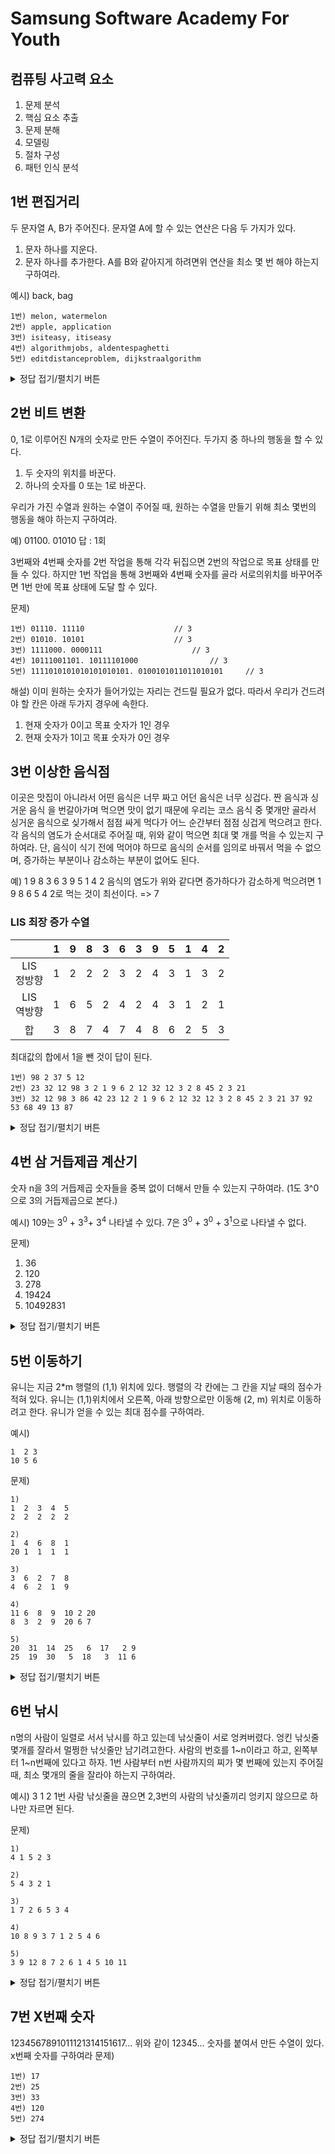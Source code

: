 # Samsung Software Academy For Youth

## 컴퓨팅 사고력 요소 
1. 문제 분석
2. 핵심 요소 추출
3. 문제 분해
4. 모델링
5. 절차 구성
6. 패턴 인식 분석

## 1번 편집거리
두 문자열 A, B가 주어진다. 문자열 A에 할 수 있는 연산은 다음 두 가지가 있다.
1. 문자 하나를 지운다.
2. 문자 하나를 추가한다.
A를 B와 같아지게 하려면위 연산을 최소 몇 번 해야 하는지 구하여라.

예시) back, bag

```
1번) melon, watermelon
2번) apple, application
3번) isiteasy, itiseasy
4번) algorithmjobs, aldentespaghetti
5번) editdistanceproblem, dijkstraalgorithm
```

<details>
<summary>정답 접기/펼치기 버튼</summary>
<div markdown="1">

최대 공통부분 수열 LCS 로 dp 풀이법 중 하나로 접근할 수 있다.

결국 LCS를 찾아서
1. A -> LCS -> B 로갈때
2. A -> LCS : 몇 개를 -
3. LCS -> B : 몇 개를 +
4. 이 두 합을 구하면 답이 된다.

Bottom-up
	
```java
import java.io.BufferedReader;
import java.io.InputStreamReader;
import java.io.IOException;
 
public class Main { 
	public static void main(String args[]) throws IOException {
		BufferedReader br = new BufferedReader(new InputStreamReader(System.in));
		String[] line = br.readLine().split(", ");
		for(int i=0; i<2; i++)
			System.out.println(line[i]);
		
		char[] str1 = line[0].toCharArray();
		char[] str2 = line[1].toCharArray();
		int[][] dp = new int[str1.length + 1][str2.length + 1];
		
		for(int i=1; i<= str1.length; i++) {
			for(int j=1; j<= str2.length; j++) {
				if(str1[i-1] == str2[j - 1]) {
					dp[i][j] = dp[i-1][j-1] + 1;
				}
				else {
					dp[i][j] = Math.max(dp[i-1][j], dp[i][j-1]);
				}
			}
		}
		System.out.println(dp[str1.length][str2.length]);
	}
}

```

				  
</div>
</details>

## 2번 비트 변환
0, 1로 이루어진 N개의 숫자로 만든 수열이 주어진다. 두가지 중 하나의 행동을 할 수 있다.
1. 두 숫자의 위치를 바꾼다.
2. 하나의 숫자를 0 또는 1로 바꾼다.

우리가 가진 수열과 원하는 수열이 주어질 때, 원하는 수열을 만들기 위해 최소 몇번의 행동을 해야 하는지 구하여라.

예) 
01100. 01010
답 : 1회

3번째와 4번째 숫자를 2번 작업을 통해 각각 뒤집으면 2번의 작업으로 목표 상태를 만들 수 있다. 하지만 1번 작업을 통해 3번째와 4번째 숫자를 골라 서로의위치를 바꾸어주면 1번 만에 목표 상태에 도달 할 수 있다.

문제)
```
1번) 01110. 11110					// 3
2번) 01010. 10101					// 3
3번) 1111000. 0000111					// 3
4번) 10111001101. 10111101000				// 3
5번) 1111010101010101010101. 0100101011011010101		// 3
```

해설)
이미 원하는 숫자가 들어가있는 자리는 건드릴 필요가 없다. 따라서 우리가 건드려야 할 칸은 아래 두가지 경우에 속한다.
1. 현재 숫자가 0이고 목표 숫자가 1인 경우
2. 현재 숫자가 1이고 목표 숫자가 0인 경우


## 3번 이상한 음식점
이곳은 맛집이 아니라서 어떤 음식은 너무 짜고 어던 음식은 너무 싱겁다. 짠 음식과 싱거운 음식 을 번갈아가며 먹으면 맛이 없기 때문에 우리는 코스 음식 중 몇개만 골라서 싱거운 음식으로 싲가해서 점점 싸게 먹다가 어느 순간부터 점점 싱겁게 먹으려고 한다. 각 음식의 염도가 순서대로 주어질 때, 위와 같이 먹으면 최대 몇 개를 먹을 수 있는지 구하여라.
단, 음식이 식기 전에 먹어야 하므로 음식의 순서를 임의로 바꿔서 먹을 수 없으며, 증가하는 부분이나 감소하는 부분이 없어도 된다.


예) 1 9 8 3 6 3 9 5 1 4 2
음식의 염도가 위와 같다면 증가하다가 감소하게 먹으려면 1 9 8 6 5 4 2로 먹는 것이 최선이다. => 7



### LIS 최장 증가 수열 

|| 1| 9| 8| 3| 6| 3| 9| 5| 1| 4| 2|
|:---:|---|---|---|---|---|---|---|---|---|---|---|
|LIS<br>정방향|1 |2 |2 |2 |3 |2 |4 |3 |1 |3 |2 |
|LIS<br>역방향|1 |6 |5 |2 |4 |2 |4 |3 |1 |2 |1 |
|합|3 |8 |7 |4 |7 |4 |8 |6 |2 |5 |3 |

최대값의 합에서 1을 뺀 것이 답이 된다.


```
1번) 98 2 37 5 12
2번) 23 32 12 98 3 2 1 9 6 2 12 32 12 3 2 8 45 2 3 21
3번) 32 12 98 3 86 42 23 12 2 1 9 6 2 12 32 12 3 2 8 45 2 3 21 37 92 53 68 49 13 87
```
<details>
<summary>정답 접기/펼치기 버튼</summary>
<div markdown="1">

#### 1번
|| 98| 2| 37| 5| 12| 
|:---:|---|---|---|---|---|
|LIS<br>정방향|1 |1|2 |2 |3 |
|LIS<br>역방향|3|1|2|1|1|
|합|4|2|4|3|4 |


</div>
</details>



## 4번 삼 거듭제곱 계산기

숫자 n을 3의 거듭제곱 숫자들을 중복 없이 더해서 만들 수 있는지 구하여라.
(1도 3^0으로 3의 거듭제곱으로 본다.)

예시)
109는 3<sup>0</sup> + 3<sup>3</sup>+ 3<sup>4</sup> 나타낼 수 있다.
7은 3<sup>0</sup> + 3<sup>0</sup> + 3<sup>1</sup>으로 나타낼 수 없다.


문제)
1. 36
2. 120
3. 278
4. 19424
5. 10492831

<details>
<summary>정답 접기/펼치기 버튼</summary>
<div markdown="1">

```python
def solution(n, q):
    rev_base = ''

    while n > 0:
        n, mod = divmod(n, q)
        rev_base += str(mod)

    return rev_base[::-1] 
    # 역순인 진수를 뒤집어 줘야 원래 변환 하고자하는 base가 출력


print(solution(36, 3))			// 1100	
print(solution(120, 3))			// 11110 		
print(solution(278, 3))			// 101022
print(solution(19424, 3))		// 222122102
print(solution(10492831, 3))		// 201202002110101
```

</div>
</details>



## 5번 이동하기
유니는 지금 2*m 행렬의 (1,1) 위치에 있다.
행렬의 각 칸에는 그 칸을 지날 때의 점수가 적혀 있다.
유니는 (1,1)위치에서 오른쪽, 아래 방향으로만 이동해 (2, m) 위치로 이동하려고 한다. 유니가 얻을 수 있는 최대 점수를 구하여라.

예시)
```
1  2 3
10 5 6

```
문제)
```
1)
1  2  3  4  5
2  2  2  2  2

2)
1  4  6  8  1
20 1  1  1  1

3)
3  6  2  7  8
4  6  2  1  9

4)
11 6  8  9  10 2 20
8  3  2  9  20 6 7

5)
20  31  14  25   6  17   2 9
25  19  30   5  18   3  11 6
```


<details>
<summary>정답 접기/펼치기 버튼</summary>
<div markdown="1">

```
17 25 35 77 143
```

</div>
</details>


## 6번 낚시
n명의 사람이 일렬로 서서 낚시를 하고 있는데 낚싯줄이 서로 엉켜버렸다. 엉킨 낚싯줄 몇개를 잘라서 멀쩡한 낚싯줄만 남기려고한다. 사람의 번호를 1~n이라고 하고, 왼쪽부터 1~n번째에 있다고 하자.
1번 사람부터 n번 사람까지의 찌가 몇 번째에 있는지 주어질 때, 최소 몇개의 줄을 잘라야 하는지 구하여라.
	
예시) 3 1 2
1번 사람 낚싯줄을 끊으면 2,3번의 사람의 낚싯줄끼리 엉키지 않으므로 하나만 자르면 된다.
	
문제)
```
1)
4 1 5 2 3

2)
5 4 3 2 1

3)
1 7 2 6 5 3 4

4)
10 8 9 3 7 1 2 5 4 6 

5)
3 9 12 8 7 2 6 1 4 5 10 11
```	
	
<details>
<summary>정답 접기/펼치기 버튼</summary>
<div markdown="1">

LIS 문제

### 1번
|| 4| 1| 5| 2| 3| 
|:---:|---|---|---|---|---|
|LIS|1|2|2 |2 |3 |
	
1. 전체 사람 - LIS = 정답
2. 5 - 3 = 2


### 2번
|| 5| 4| 3| 2| 1| 
|:---:|---|---|---|---|---|
|LIS|1|2|3 |4 |5 |
	
1. 전체 사람 - LIS = 정답
2. 5 - 3 = 2
### 3번
|| 1| 7| 2| 6| 5|  3| 4| 
|:---:|---|---|---|---|---|---|---|
|LIS|1|2|2 |3 |3 |3 |4 |
	
1. 전체 사람 - LIS = 정답
2. 7 - 4 = 3
### 4번
|| 10| 8| 9| 3| 7|  1| 2| 5|  4| 6| 
|:---:|---|---|---|---|---|---|---|---|---|---|
|LIS|1|1|2 |1 |2 |1 |2 |3|  3| 4| 
	
1. 전체 사람 - LIS = 정답
2. 10 - 4 = 6
### 5번
|| 3| 9| 12| 8| 7|  2| 6| 1|  4| 5| 10| 11| 
|:---:|---|---|---|---|---|---|---|---|---|---|---|---|
|LIS|1|2|3 |2 |3 |4 |4 |5|  4| 4|  4| 5|
	
1. 전체 사람 - LIS = 정답
2. 12 - 5 = 7
	
	
</div>
</details>
	
	

## 7번 X번째 숫자
1234567891011121314151617...
위와 같이 12345... 숫자를 붙여서 만든 수열이 있다.
x번째 숫자를 구하여라 
문제)
```
1번) 17
2번) 25
3번) 33
4번) 120
5번) 274
```	
<details>
<summary>정답 접기/펼치기 버튼</summary>
<div markdown="1">

1의 자리 숫자 : 1~9 9개
2의 자리 숫자 : 10~99 180개
3의 자리 숫자 : 100~999 2700개

1번 17
1. 17-9 = 8
2. 8/2 = 4, 10부터 4번째 수열 : 13
3. 13의 3이 정답
	
2번 25
1. 25-9 = 16
2. 16/2 = 8, 10부터 8번째 수열 : 17
3. 17의 7이 정답
	
3번 33
1. 33-9 = 24
2. 24/2 = 12, 10부터 12번째 수열 : 21
3. 21의 1이 정답
	
4번 120
1. 120-9 = 111
2. 111/2 = 55, 나머지 1
3. 10부터 56번째 수열 : 65 의 십의자리 정답 정답:6
	
5번 274 (9+180=189보다 크므로 3자리 수라는 것을 알 수 있다.)
1. 274-9 = 265, 265 - 180 = 88
2. 88/3 = 29, 나머지가 1
3. 100부터 29번째 수열 : 128 의 백의자리 
3. 128의 1이 정답
	
	
```java
import java.io.IOException;

public class Main {
	public static void main(String[] args) throws IOException{
		String line ="";
			
		for(int i=1; i<275; i++) {
			line += i;
		}
		System.out.println(line.charAt(16));
		System.out.println(line.charAt(24));
		System.out.println(line.charAt(32));
		System.out.println(line.charAt(119));
		System.out.println(line.charAt(273));
		
		System.out.print(line.charAt(15));
		System.out.print(line.charAt(16));
		System.out.println();
		System.out.print(line.charAt(23));
		System.out.print(line.charAt(24));
		System.out.println();
		System.out.print(line.charAt(31));
		System.out.print(line.charAt(32));
		System.out.println();
		System.out.print(line.charAt(119));
		System.out.print(line.charAt(120));
		System.out.println();
		System.out.print(line.charAt(273));
		System.out.print(line.charAt(274));
		System.out.print(line.charAt(275));
	}

}



```
</div>
</details>
	

